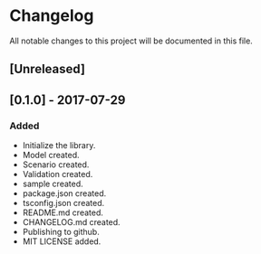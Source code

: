 # Changelog
All notable changes to this project will be documented in this file.

## [Unreleased]

## [0.1.0] - 2017-07-29
### Added
- Initialize the library.
- Model created.
- Scenario created.
- Validation created.
- sample created.
- package.json created.
- tsconfig.json created.
- README.md created.
- CHANGELOG.md created.
- Publishing to github.
- MIT LICENSE added.